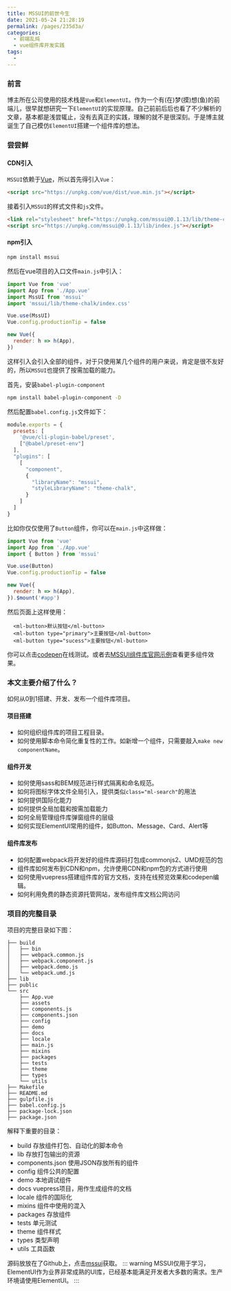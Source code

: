 ```yaml
---
title: MSSUI的前世今生
date: 2021-05-24 21:28:19
permalink: /pages/235d3a/
categories:
  - 前端乱炖
  - vue组件库开发实践
tags:
  - 
---
```


### 前言

博主所在公司使用的技术栈是`Vue`和`ElementUI`。作为一个有(在)梦(摸)想(鱼)的前端儿，很早就想研究一下`ElementUI`的实现原理。自己前前后后也看了不少解析的文章，基本都是浅尝辄止，没有去真正的实践，理解的就不是很深刻。于是博主就诞生了自己模仿`ElementUI`搭建一个组件库的想法。

### 尝尝鲜

#### CDN引入

`MSSUI`依赖于[Vue](https://cn.vuejs.org/index.html)，所以首先得引入`Vue`：

```html
<script src="https://unpkg.com/vue/dist/vue.min.js"></script>
```

接着引入`MSSUI`的样式文件和`js`文件。

```html
<link rel="stylesheet" href="https://unpkg.com/mssui@0.1.13/lib/theme-chalk/index.css">
<script src="https://unpkg.com/mssui@0.1.13/lib/index.js"></script>
```

#### npm引入

```sh
npm install mssui
```

然后在vue项目的入口文件`main.js`中引入：

```js
import Vue from 'vue'
import App from './App.vue'
import MssUI from 'mssui'
import 'mssui/lib/theme-chalk/index.css'

Vue.use(MssUI)
Vue.config.productionTip = false

new Vue({
  render: h => h(App),
})
```

这样引入会引入全部的组件，对于只使用某几个组件的用户来说，肯定是很不友好的，所以`MSSUI`也提供了按需加载的能力。

首先，安装`babel-plugin-component`

```sh
npm install babel-plugin-component -D
```

然后配置`babel.config.js`文件如下：

```js
module.exports = {
  presets: [
    '@vue/cli-plugin-babel/preset',
    ["@babel/preset-env"]
  ],
  "plugins": [
    [
      "component",
      {
        "libraryName": "mssui",
        "styleLibraryName": "theme-chalk",
      }
    ]
  ]
}
```

比如你仅仅使用了`Button`组件，你可以在`main.js`中这样做：

```js
import Vue from 'vue'
import App from './App.vue'
import { Button } from 'mssui'

Vue.use(Button)
Vue.config.productionTip = false

new Vue({
  render: h => h(App),
}).$mount('#app')
```

然后页面上这样使用：

```vue
  <ml-button>默认按钮</ml-button>
  <ml-button type="primary">主要按钮</ml-button>
  <ml-button type="sucess">主要按钮</ml-button>
```

你可以点击[codepen](https://codepen.io/msstext/pen/wvJzZpO)在线测试。或者去[MSSUI组件库官网示例](https://mssui-ahwzcr277-msstext.vercel.app/)查看更多组件效果。

### 本文主要介绍了什么？
如何从0到1搭建、开发、发布一个组件库项目。
#### 项目搭建
- 如何组织组件库的项目工程目录。
- 如何使用脚本命令简化重复性的工作。如新增一个组件，只需要敲入`make new componentName`。

#### 组件开发
- 如何使用sass和BEM规范进行样式隔离和命名规范。
- 如何将图标字体文件全局引入，提供类似`class="ml-search"`的用法
- 如何提供国际化能力
- 如何提供全局加载和按需加载能力
- 如何全局管理组件库弹窗组件的层级
- 如何实现ElementUI常用的组件，如Button、Message、Card、Alert等

#### 组件库发布
- 如何配置webpack将开发好的组件库源码打包成commonjs2、UMD规范的包
- 组件库如何发布到CDN和npm，允许使用CDN和npm包的方式进行使用
- 如何使用vuepress搭建组件库的官方文档，支持在线预览效果和codepen编辑。
- 如何利用免费的静态资源托管网站，发布组件库文档公网访问

### 项目的完整目录

项目的完整目录如下图：

``` vue
├── build
│   ├── bin
│   ├── webpack.common.js
│   ├── webpack.component.js
│   ├── webpack.demo.js
│   └── webpack.umd.js
├── lib
├── public
└── src
    ├── App.vue
    ├── assets
    ├── components.js
    ├── components.json
    ├── config
    ├── demo
    ├── docs
    ├── locale
    ├── main.js
    ├── mixins
    ├── packages
    ├── tests
    ├── theme
    ├── types
    └── utils
├── Makefile
├── README.md
├── gulpfile.js
├── babel.config.js
├── package-lock.json
├── package.json
```

解释下重要的目录：

- build 存放组件打包、自动化的脚本命令
- lib 存放打包输出的资源
- components.json 使用JSON存放所有的组件
- config 组件公共的配置
- demo 本地调试组件
- docs vuepress项目，用作生成组件的文档
- locale 组件的国际化
- mixins 组件中使用的混入
- packages 存放组件
- tests 单元测试
- theme 组件样式
- types 类型声明
- utils 工具函数

源码放放在了Github上，点击[mssui](https://github.com/MssText/mssui)获取。
::: warning
MSSUI仅用于学习，ElementUI作为业界非常成熟的UI库，已经基本能满足开发者大多数的需求。生产环境请使用ElementUI。
:::